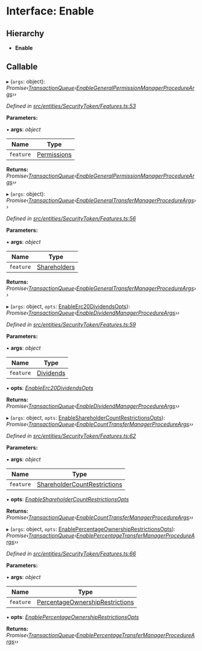 # Interface: Enable

## Hierarchy

- **Enable**

## Callable

▸ (`args`: object): _Promise‹[TransactionQueue](../classes/_entities_transactionqueue_.transactionqueue.md)‹[EnableGeneralPermissionManagerProcedureArgs](_types_index_.enablegeneralpermissionmanagerprocedureargs.md)››_

_Defined in [src/entities/SecurityToken/Features.ts:53](https://github.com/PolymathNetwork/polymath-sdk/blob/660aba8/src/entities/SecurityToken/Features.ts#L53)_

**Parameters:**

▪ **args**: _object_

| Name      | Type                                                         |
| --------- | ------------------------------------------------------------ |
| `feature` | [Permissions](../enums/_types_index_.feature.md#permissions) |

**Returns:** _Promise‹[TransactionQueue](../classes/_entities_transactionqueue_.transactionqueue.md)‹[EnableGeneralPermissionManagerProcedureArgs](_types_index_.enablegeneralpermissionmanagerprocedureargs.md)››_

▸ (`args`: object): _Promise‹[TransactionQueue](../classes/_entities_transactionqueue_.transactionqueue.md)‹[EnableGeneralTransferManagerProcedureArgs](_types_index_.enablegeneraltransfermanagerprocedureargs.md)››_

_Defined in [src/entities/SecurityToken/Features.ts:56](https://github.com/PolymathNetwork/polymath-sdk/blob/660aba8/src/entities/SecurityToken/Features.ts#L56)_

**Parameters:**

▪ **args**: _object_

| Name      | Type                                                           |
| --------- | -------------------------------------------------------------- |
| `feature` | [Shareholders](../enums/_types_index_.feature.md#shareholders) |

**Returns:** _Promise‹[TransactionQueue](../classes/_entities_transactionqueue_.transactionqueue.md)‹[EnableGeneralTransferManagerProcedureArgs](_types_index_.enablegeneraltransfermanagerprocedureargs.md)››_

▸ (`args`: object, `opts`: [EnableErc20DividendsOpts](_entities_securitytoken_features_.enableerc20dividendsopts.md)): _Promise‹[TransactionQueue](../classes/_entities_transactionqueue_.transactionqueue.md)‹[EnableDividendManagerProcedureArgs](_types_index_.enabledividendmanagerprocedureargs.md)››_

_Defined in [src/entities/SecurityToken/Features.ts:59](https://github.com/PolymathNetwork/polymath-sdk/blob/660aba8/src/entities/SecurityToken/Features.ts#L59)_

**Parameters:**

▪ **args**: _object_

| Name      | Type                                                     |
| --------- | -------------------------------------------------------- |
| `feature` | [Dividends](../enums/_types_index_.feature.md#dividends) |

▪ **opts**: _[EnableErc20DividendsOpts](_entities_securitytoken_features_.enableerc20dividendsopts.md)_

**Returns:** _Promise‹[TransactionQueue](../classes/_entities_transactionqueue_.transactionqueue.md)‹[EnableDividendManagerProcedureArgs](_types_index_.enabledividendmanagerprocedureargs.md)››_

▸ (`args`: object, `opts`: [EnableShareholderCountRestrictionsOpts](_entities_securitytoken_features_.enableshareholdercountrestrictionsopts.md)): _Promise‹[TransactionQueue](../classes/_entities_transactionqueue_.transactionqueue.md)‹[EnableCountTransferManagerProcedureArgs](_types_index_.enablecounttransfermanagerprocedureargs.md)››_

_Defined in [src/entities/SecurityToken/Features.ts:62](https://github.com/PolymathNetwork/polymath-sdk/blob/660aba8/src/entities/SecurityToken/Features.ts#L62)_

**Parameters:**

▪ **args**: _object_

| Name      | Type                                                                                           |
| --------- | ---------------------------------------------------------------------------------------------- |
| `feature` | [ShareholderCountRestrictions](../enums/_types_index_.feature.md#shareholdercountrestrictions) |

▪ **opts**: _[EnableShareholderCountRestrictionsOpts](_entities_securitytoken_features_.enableshareholdercountrestrictionsopts.md)_

**Returns:** _Promise‹[TransactionQueue](../classes/_entities_transactionqueue_.transactionqueue.md)‹[EnableCountTransferManagerProcedureArgs](_types_index_.enablecounttransfermanagerprocedureargs.md)››_

▸ (`args`: object, `opts`: [EnablePercentageOwnershipRestrictionsOpts](_entities_securitytoken_features_.enablepercentageownershiprestrictionsopts.md)): _Promise‹[TransactionQueue](../classes/_entities_transactionqueue_.transactionqueue.md)‹[EnablePercentageTransferManagerProcedureArgs](_types_index_.enablepercentagetransfermanagerprocedureargs.md)››_

_Defined in [src/entities/SecurityToken/Features.ts:66](https://github.com/PolymathNetwork/polymath-sdk/blob/660aba8/src/entities/SecurityToken/Features.ts#L66)_

**Parameters:**

▪ **args**: _object_

| Name      | Type                                                                                                 |
| --------- | ---------------------------------------------------------------------------------------------------- |
| `feature` | [PercentageOwnershipRestrictions](../enums/_types_index_.feature.md#percentageownershiprestrictions) |

▪ **opts**: _[EnablePercentageOwnershipRestrictionsOpts](_entities_securitytoken_features_.enablepercentageownershiprestrictionsopts.md)_

**Returns:** _Promise‹[TransactionQueue](../classes/_entities_transactionqueue_.transactionqueue.md)‹[EnablePercentageTransferManagerProcedureArgs](_types_index_.enablepercentagetransfermanagerprocedureargs.md)››_
